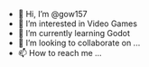 - 👋 Hi, I’m @gow157
- 👀 I’m interested in Video Games
- 🌱 I’m currently learning Godot
- 💞️ I’m looking to collaborate on ...
- 📫 How to reach me ...

<!---
gow157/gow157 is a ✨ special ✨ repository because its `README.md` (this file) appears on your GitHub profile.
You can click the Preview link to take a look at your changes.
--->

